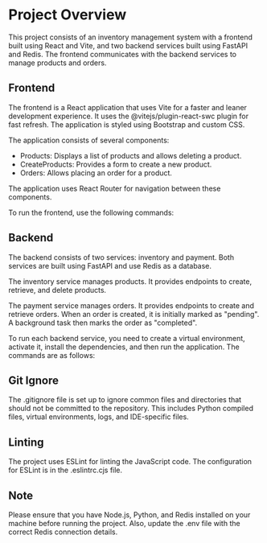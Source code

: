 # Project Overview

This project consists of an inventory management system with a frontend built using React and Vite, and two backend services built using FastAPI and Redis. The frontend communicates with the backend services to manage products and orders.

## Frontend

The frontend is a React application that uses Vite for a faster and leaner development experience. It uses the @vitejs/plugin-react-swc plugin for fast refresh. The application is styled using Bootstrap and custom CSS.

The application consists of several components:

- Products: Displays a list of products and allows deleting a product.
- CreateProducts: Provides a form to create a new product.
- Orders: Allows placing an order for a product.

The application uses React Router for navigation between these components.

To run the frontend, use the following commands:


## Backend

The backend consists of two services: inventory and payment. Both services are built using FastAPI and use Redis as a database.

The inventory service manages products. It provides endpoints to create, retrieve, and delete products.

The payment service manages orders. It provides endpoints to create and retrieve orders. When an order is created, it is initially marked as "pending". A background task then marks the order as "completed".

To run each backend service, you need to create a virtual environment, activate it, install the dependencies, and then run the application. The commands are as follows:

## Git Ignore

The .gitignore file is set up to ignore common files and directories that should not be committed to the repository. This includes Python compiled files, virtual environments, logs, and IDE-specific files.

## Linting

The project uses ESLint for linting the JavaScript code. The configuration for ESLint is in the .eslintrc.cjs file.

## Note

Please ensure that you have Node.js, Python, and Redis installed on your machine before running the project. Also, update the .env file with the correct Redis connection details.

